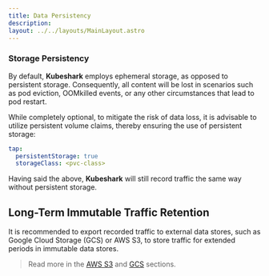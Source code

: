 ```yaml
---
title: Data Persistency 
description: 
layout: ../../layouts/MainLayout.astro
---
```


### Storage Persistency
By default, **Kubeshark** employs ephemeral storage, as opposed to persistent storage. Consequently, all content will be lost in scenarios such as pod eviction, OOMkilled events, or any other circumstances that lead to pod restart.

While completely optional, to mitigate the risk of data loss, it is advisable to utilize persistent volume claims, thereby ensuring the use of persistent storage:
```yaml
tap:
  persistentStorage: true
  storageClass: <pvc-class>
```
Having said the above, **Kubeshark** will still record traffic the same way without persistent storage.


## Long-Term Immutable Traffic Retention

It is recommended to export recorded traffic to external data stores, such as Google Cloud Storage (GCS) or AWS S3, to store traffic for extended periods in immutable data stores.

> Read more in the [AWS S3](http://localhost:3000/en/integrations_aws_s3) and [GCS](http://localhost:3000/en/integrations_gcs) sections.